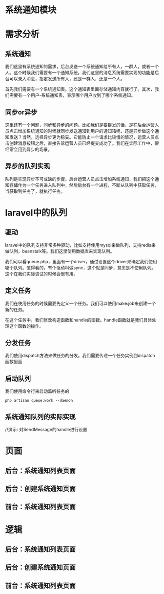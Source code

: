 # 系统通知模块

# 需求分析

## 系统通知

我们这里有系统通知的需求，后台发送一个系统通知给所有人，一群人，或者一个人。这个时候我们需要有一个通知系统。我们这里的消息系统需要实现的功能是后台可以录入消息，指定发送所有人，还是一群人，还是一个人。

首先我们需要有一个系统通知表。这个通知表里面存储通知内容就行了。其次，我们需要有一个用户-系统通知表，表示哪个用户收到了哪个系统通知。

## 同步or异步

这里还有一个问题，同步和异步的问题。比如我们是要群发的话，是在后台运营人员点击增加系统通知的时候就同步发送通知到用户的通知箱呢，还是异步做这个通知发送？当然，选择异步更为稳妥。它能防止一个请求比较慢的情况，运营人员点击创建消息按钮之后，直接告诉运营人员已经提交成功了。我们在实际工作中，很经常会用到异步的场景。

## 异步的队列实现

队列是实现异步不可或缺的步骤。后台运营人员点击增加系统通知，我们把这个通知存储作为一个任务进入队列中，然后后台有一个进程，不断从队列中获取任务，当获取到任务了，就执行任务。

# laravel中的队列

## 驱动

laravel中的队列支持非常多种驱动，比如支持使用mysql来做队列，支持redis来做队列，beanstalk等。我们这里使用数据库来实现队列。

我们可以看queue.php，里面有一个driver，通过设置这个driver来确定我们使用哪个队列。值得看的，有个驱动叫做sync，这个就是同步，意思是不使用队列。这个在我们实际调试的时候会很有用。

## 定义任务

我们在使用任务的时候需要先定义一个任务。我们可以使用make:job来创建一个新的任务。

在这个任务中，我们修改构造函数和handle的函数。handle函数就是我们具体处理这个函数的操作。

## 分发任务

我们使用dispatch方法来做任务的分发。我们需要传递一个任务实例到dispatch函数里面

## 启动队列

我们使用命令行来启动监听任务的

```
php artisan queue:work --daemon
```

## 系统通知队列的实际实现

//演示: 对SendMessage的handle进行设置

# 页面

## 后台：系统通知列表页面

## 后台：创建系统通知页面

## 前台：系统通知列表页面

# 逻辑

## 后台：系统通知列表页面

## 后台：创建系统通知页面

## 前台：系统通知列表页面
